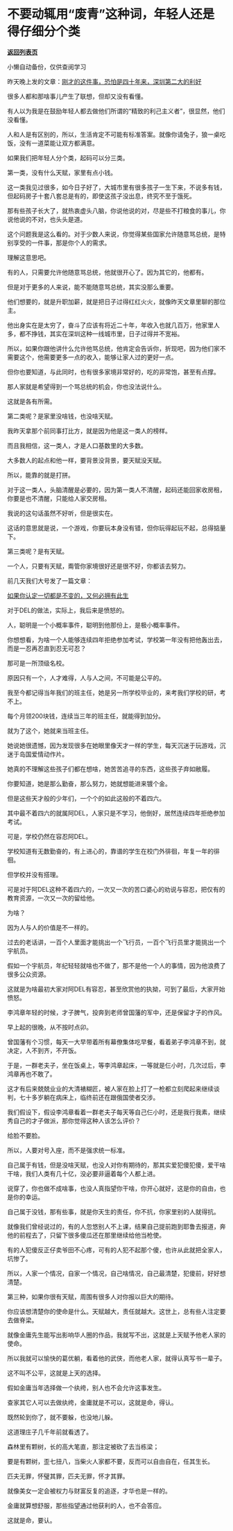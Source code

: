 # 不要动辄用“废青”这种词，年轻人还是得仔细分个类

[**返回列表页**](/gzh/记忆承载3)

小懒自动备份，仅供查阅学习

昨天晚上发的文章：[刚才的这件事，恐怕是四十年来，深圳第二大的利好](http://mp.weixin.qq.com/s?__biz=MzU3NDc5Nzc0NQ==&mid=2247485228&idx=1&sn=278e8a83194a0e77b50efc1b49344080&chksm=fd2da5f2ca5a2ce46d728c804a64a4b384282de69dce805c0779fbb30a8b38adbdcd8e7d5b09&scene=21#wechat_redirect)  

  

很多人都和那啥事儿产生了联想，但却又没有看懂。

  

有人以为我是在鼓励年轻人都去做他们所谓的“精致的利己主义者”，很显然，他们没看懂。

  

人和人是有区别的，所以，生活肯定不可能有标准答案。就像你请兔子，狼一桌吃饭，没有一道菜能让双方都满意。

  

如果我们把年轻人分个类，起码可以分三类。  

  

第一类，没有什么天赋，家里有点小钱。

  

这一类我见过很多，如今日子好了，大城市里有很多孩子一生下来，不说多有钱，但起码房子十套八套总是有的，即使这孩子没出息，终究不至于饿死。  

  

那有些孩子长大了，就热衷虚头八脑，你说他说的对，尽是些不打粮食的事儿，你说他说的不对，也头头是道。  

  

这个问题我是这么看的。对于少数人来说，你觉得某些国家允许随意骂总统，是特别享受的一件事，那是你个人的需求。

  

理解这意思吧。

  

有的人，只需要允许他随意骂总统，他就很开心了。因为其它的，他都有。  

  

但是对于更多的人来说，能不能随意骂总统，其实没那么重要。

  

他们想要的，就是升职加薪，就是把日子过得红红火火，就像昨天文章里聊的那位主。  

  

他出身实在是太穷了，奋斗了应该有将近二十年，年收入也就几百万，他家里人多，都不挣钱，其实在深圳这种一线城市里，日子过得并不宽裕。

  

所以，如果你跟他讲什么允许他骂总统，他肯定会告诉你，折现吧，因为他们家不需要这个，他需要更多一点的收入，能够让家人过的更好一点。  

  

但你也要知道，与此同时，也有很多家境非常好的，吃的非常饱，甚至有点撑。  

  

那人家就是希望得到一个骂总统的机会，你也没法说什么。

  

这就是各有所需。

  

第二类呢？是家里没啥钱，也没啥天赋。  

  

我昨天拿那个前同事打比方，就是因为他是这一类人的榜样。  

  

而且我相信，这一类人，才是人口基数里的大多数。

  

大多数人的起点和他一样，要背景没背景，要天赋没天赋。  

  

所以，能靠的就是打拼。  

  

对于这一类人，头脑清醒是必要的，因为第一类人不清醒，起码还能回家收房租，你要是也不清醒，只能给人家交房租。

  

我说的这句话虽然不好听，但是很实在。  

  

这话的意思就是说，一个游戏，你要玩本身没有错，但你玩得起玩不起，总得掂量下。  

  

第三类呢？是有天赋。  

  

一个人，只要有天赋，甭管你家境很好还是很不好，你都该去努力。

  

前几天我们大号发了一篇文章：  

[如果你认定一切都是不变的，又何必拥有此生](https://mp.weixin.qq.com/s?__biz=MzU0MjYwNDU2Mw==&mid=2247487112&idx=1&sn=38c45e8545f2f12cceca7acc2a8e50b0&chksm=fb1962f4cc6eebe2ac5b851e0c57c7cc2e3d7cb1eb9c052b56cb69afa27c22582db73aa1d831&token=173462745&lang=zh_CN&scene=21#wechat_redirect)  

  

对于DEL的做法，实际上，我后来是愤怒的。

  

人，聪明是一个小概率事件，聪明到他那份上，是极小概率事件。  

  

你想想看，为啥一个人能够连续四年拒绝参加考试，学校第一年没有把他轰出去，而是一忍再忍直到忍无可忍？

  

那可是一所顶级名校。  

  

原因只有一个，人才难得，人与人之间，不可能是公平的。  

  

我至今都记得当年我们的班主任，她是另一所学校毕业的，来考我们学校的研，考不上。

  

每个月领200块钱，连续当三年的班主任，就能得到加分。  

  

就为了这个，她就来当班主任。

  

她说她很遗憾，因为发现很多在她眼里像天才一样的学生，每天沉迷于玩游戏，沉迷于岛国爱情动作片。

  

她真的不理解这些孩子们都在想啥，她苦苦追寻的东西，这些孩子弃如敝履。

  

你要知道，她是那么勤奋，那么努力，她就想能进来镀个金。  

  

但是这些天才般的少年们，一个个的如此这般的不着四六。  

  

其中最不着四六的就属阿DEL，人家只是不学习，他倒好，居然连续四年拒绝参加考试。  

  

可是，学校仍然在容忍阿DEL。  

  

学校知道有无数勤奋的，有上进心的，靠谱的学生在校门外徘徊，年复一年的徘徊。

  

但学校并没有搭理。

  

可是对于阿DEL这种不着四六的，一次又一次的苦口婆心的劝说与容忍，把仅有的教育资源，一次又一次的留给他。

  

为啥？

  

因为人与人的价值是不一样的。  

  

过去的老话讲，一百个人里面才能挑出一个飞行员，一百个飞行员里才能挑出一个宇航员。

  

假如一个宇航员，年纪轻轻就啥也不做了，那不是他一个人的事情，因为他浪费了很多公众资源。  

  

这就是为啥最初大家对阿DEL有容忍，甚至欣赏他的执拗，可到了最后，大家开始愤怒。  

  

李鸿章年轻的时候，才子脾气，投奔到老师曾国藩的军中，还是保留才子的作风。

  

早上起的很晚，从不按时点卯。

  

曾国藩有个习惯，每天一大早带着所有幕僚集体吃早餐，看着弟子李鸿章不到，就决定，人不到齐，不开饭。

  

于是，一群老夫子，坐在饭桌上，等李鸿章起床，一等就是仨小时，几次过后，李鸿章再也不敢了。

  

这才有后来兢兢业业的大清裱糊匠，被人家在脸上打了一枪都立刻爬起来继续谈判，七十多岁躺在病床上，临终前还在跟俄国使者交涉。  

  

我们假设下，假设李鸿章看着一群老夫子每天等自己仨小时，还是我行我素，继续秀自己的才子做派，那你觉得这种人该怎么评价？  

  

给脸不要脸。

  

所以，人要对号入座，而不是强求统一标准。  

  

自己属于有钱，但是没啥天赋，也没人对你有期待的，那其实爱犯傻犯傻，爱干啥干啥，我们人类有几十亿，没必要非逼着每个人都上进。

  

说穿了，你也做不成啥事，也没人真指望你干啥，你开心就好，这是你的自由，也是你的幸运。

  

自己属于没钱，那有些事，就是你天生的责任，你不抗，你家里别的人就得抗。  

  

就像我们曾经说过的，有的人忽悠别人不上课，结果自己提前跑到耶鲁去报道，奔他的前程去了，只留下很多傻瓜还在那里继续给他当枪使。

  

有的人犯傻反正仔卖爷田不心疼，可有的人犯不起那个傻，也许从此就把全家人，坑惨了。

  

所以，人家一个情况，自家一个情况，自己啥情况，自己最清楚，犯傻前，好好想清楚。

  

第三种，如果你很有天赋，周围有很多人对你报以巨大的期待。  

  

你应该想清楚你的使命是什么。天赋越大，责任就越大。这世上，总有些人注定要去做脊梁。

  

就像金庸先生能写出影响华人圈的作品，我就写不出，这就是上天赋予他老人家的使命。  

  

所以我就可以愉快的葛优躺，看着他的武侠，而他老人家，就得认真写书一辈子。

  

这不叫不公平，这就是上天的选择。

  

假如金庸当年选择做一个纨绔，别人也不会允许这事发生。  

  

查家其它人可以去做纨绔，金庸就是不可以，这就是命，得认。  

  

既然轮到你了，就不要躲，也没地儿躲。

  

这道理庄子几千年前就看透了。

  

森林里有颗树，长的高大笔直，那注定被砍了去当栋梁；

要是有颗树，歪七扭八，当柴火人家都不要，反而可以自由自在，任其生长。  

  

匹夫无罪，怀璧其罪，匹夫无罪，怀才其罪。

  

就像美女一定会被权力与财富反复的追逐，才华也是一样的。

  

金庸就算想舒服，那些指望通过他获利的人，也不会答应。  

  

这就是命，要认。  

